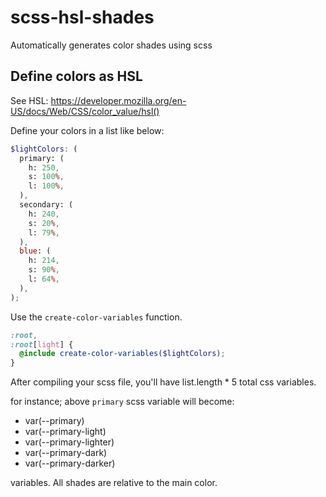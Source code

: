# scss-hsl-shades
Automatically generates color shades using scss

## Define colors as HSL
See HSL: https://developer.mozilla.org/en-US/docs/Web/CSS/color_value/hsl()

Define your colors in a list like below:
```scss
$lightColors: (
  primary: (
    h: 250,
    s: 100%,
    l: 100%,
  ),
  secondary: (
    h: 240,
    s: 20%,
    l: 79%,
  ),
  blue: (
    h: 214,
    s: 90%,
    l: 64%,
  ),
);
```

Use the `create-color-variables` function.

```scss
:root,
:root[light] {
  @include create-color-variables($lightColors);
}
```

After compiling your scss file, you'll have list.length * 5 total css variables.

for instance; above `primary` scss variable will become:

- var(--primary)
- var(--primary-light)
- var(--primary-lighter)
- var(--primary-dark)
- var(--primary-darker)

variables. All shades are relative to the main color.
